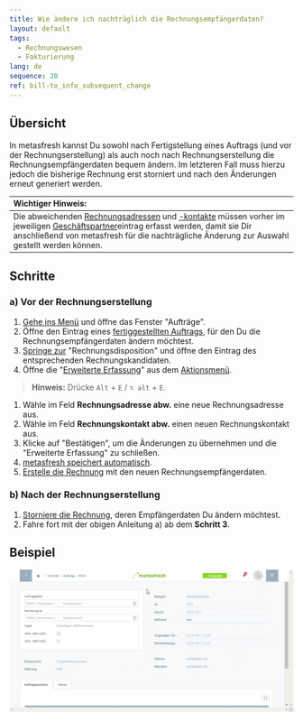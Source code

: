 ```yaml
---
title: Wie ändere ich nachträglich die Rechnungsempfängerdaten?
layout: default
tags:
  - Rechnungswesen
  - Fakturierung
lang: de
sequence: 20
ref: bill-to_info_subsequent_change
---
```


## Übersicht
In metasfresh kannst Du sowohl nach Fertigstellung eines Auftrags (und vor der Rechnungserstellung) als auch noch nach Rechnungserstellung die Rechnungsempfängerdaten bequem ändern. Im letzteren Fall muss hierzu jedoch die bisherige Rechnung erst storniert und nach den Änderungen erneut generiert werden.

| **Wichtiger Hinweis:** |
| :- |
| Die abweichenden [Rechnungsadressen](Adresse_erfassen_Tab) und [-kontakte](GPartner_Nutzer_hinzufuegen) müssen vorher im jeweiligen [Geschäftspartner](Neuer_Geschaeftspartner)eintrag erfasst werden, damit sie Dir anschließend von metasfresh für die nachträgliche Änderung zur Auswahl gestellt werden können. |

## Schritte

### a) Vor der Rechnungserstellung
1. [Gehe ins Menü](Menu) und öffne das Fenster "Aufträge".
1. Öffne den Eintrag eines [fertiggestellten Auftrags](Auftrag_erfassen), für den Du die Rechnungsempfängerdaten ändern möchtest.
1. [Springe zur](SpringezuBelegen) "Rechnungsdisposition" und öffne den Eintrag des entsprechenden Rechnungskandidaten.
1. Öffne die "[Erweiterte Erfassung](Ansichten)" aus dem [Aktionsmenü](AktionStarten).
 >**Hinweis:** Drücke `Alt` + `E` / `⌥ alt` + `E`.

1. Wähle im Feld **Rechnungsadresse abw.** eine neue Rechnungsadresse aus.
1. Wähle im Feld **Rechnungskontakt abw.** einen neuen Rechnungskontakt aus.
1. Klicke auf "Bestätigen", um die Änderungen zu übernehmen und die "Erweiterte Erfassung" zu schließen.
1. [metasfresh speichert automatisch](Speicheranzeige).
1. [Erstelle die Rechnung](Zu_Auftrag_Rechnung_erstellen) mit den neuen Rechnungsempfängerdaten.

### b) Nach der Rechnungserstellung
1. [Storniere die Rechnung](Rechnung_stornieren), deren Empfängerdaten Du ändern möchtest.
1. Fahre fort mit der obigen Anleitung a) ab dem **Schritt 3**.

## Beispiel
![](assets/Rechnungsadresse_nachtraeglich_aendern.gif)
